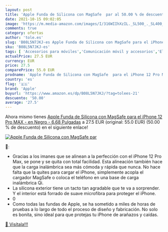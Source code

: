 ```yaml
---
layout: post
title: 'Apple Funda de Silicona con MagSafe  par al 50.00 % de descuento'
date: 2021-10-15 09:02:05
image: 'https://m.media-amazon.com/images/I/316WIIhXzIL._SL500_._SL400_.jpg'
comments: true
category: ofertas
author: 'tole.es'
slug: 'B08L5N7JKJ-es Apple Funda de Silicona con MagSafe para el iPhone 12 Pro...'
sku: 'B08L5N7JKJ-es'
tags: [ 'Accesorios para móviles','Comunicación móvil y accesorios','Electrónica','Fundas y carcasas para teléfonos móviles','apple','iphone', ]
actualPrice: 27.5 EUR
currency: EUR
price: 27.5
comparePrice: 55.0 EUR
prodname: 'Apple Funda de Silicona con MagSafe  para el iPhone 12 Pro MAX  - en Negro - 6.68 Pulgadas'
country: 'es'
flag: '🇪🇸'
brand: 'Apple'
buyurl: 'https://www.amazon.es/dp/B08L5N7JKJ/?tag=tolees-21'
descuento: '50.00'
average: '27.5'
---
```


Ahora mismo tienes [Apple Funda de Silicona con MagSafe  para el iPhone 12 Pro MAX  - en Negro - 6.68 Pulgadas](https://www.amazon.es/dp/B08L5N7JKJ/?tag=tolees-21) a 27.5 EUR (original: 55.0 EUR) (50.00 %  de descuento) en el siguiente enlace!

[![Apple Funda de Silicona con MagSafe  par](https://m.media-amazon.com/images/I/316WIIhXzIL._SL500_._SL400_.jpg)](https://www.amazon.es/dp/B08L5N7JKJ/?tag=tolees-21)

🔎:

- Gracias a los imanes que se alinean a la perfección con el iPhone 12 Pro Max, se pone y se quita con total facilidad. Esta alineación también hace que la carga inalámbrica sea más cómoda y rápida que nunca. No hace falta que la quites para cargar el iPhone, simplemente acopla el cargador MagSafe o coloca el teléfono en una base de carga inalámbrica Qi.
- La silicona exterior tiene un tacto tan agradable que te va a sorprender. Y el interior está forrado de suave microfibra para proteger el iPhone.
- 0
- Como todas las fundas de Apple, se ha sometido a miles de horas de pruebas a lo largo de todo el proceso de diseño y fabricación. No solo es bonita, sino ideal para que protejas tu iPhone de arañazos y caídas.

[🛒 Visítala!!!](https://www.amazon.es/dp/B08L5N7JKJ/?tag=tolees-21)
